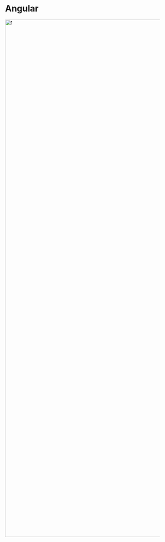 # Angular
<img width="1680" alt="1" src="https://github.com/M1-MIAGE-23-24/BORDJIBA-HANNA-Projet-Angular/assets/147160467/d1961fed-3890-482d-a663-7871df7242be">
